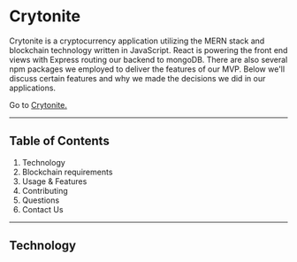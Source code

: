 # Crytonite

Crytonite is a cryptocurrency application utilizing the MERN stack and blockchain technology written in JavaScript. React is powering the front end views with Express routing our backend to mongoDB. There are also several npm packages we employed to deliver the features of our MVP. Below we'll discuss certain features and why we made the decisions we did in our applications.

Go to [Crytonite.]()


<hr>

## Table of Contents

1. Technology
2. Blockchain requirements
3. Usage & Features
4. Contributing
5. Questions
6. Contact Us

<hr>


## Technology

